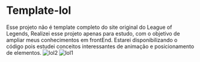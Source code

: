 # Template-lol
Esse projeto não é template completo do site original do League of Legends, Realizei esse projeto apenas para estudo, com o objetivo de  ampliar meus conhecimentos em frontEnd. Estarei disponibilizando o código pois estudei conceitos interessantes de animação e posicionamento de elementos.
![lol2](https://user-images.githubusercontent.com/45234913/197558525-36308ddc-6cfb-47b0-ab9f-85e31fb3a3cc.png)
![lol1](https://user-images.githubusercontent.com/45234913/197558548-266024be-1ae0-4f8b-bebd-b17fb76d5472.png)

